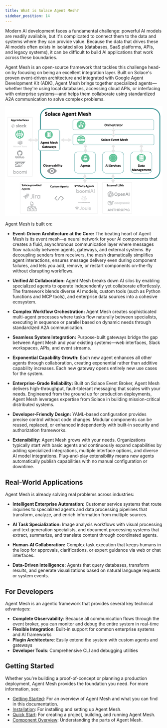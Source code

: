 ```yaml
---
title: What is Solace Agent Mesh?
sidebar_position: 14
---
```


Modern AI development faces a fundamental challenge: powerful AI models are readily available, but it's complicated to connect them to the data and systems where they can provide value. Because the data that drives these AI models often exists in isolated silos (databases, SaaS platforms, APIs, and legacy systems), it can be difficult to build AI applications that work across these boundaries.

Agent Mesh is an open-source framework that tackles this challenge head-on by focusing on being an excellent integration layer. Built on Solace's proven event-driven architecture and integrated with Google Agent Development Kit (ADK), Agent Mesh brings together specialized agents—whether they're using local databases, accessing cloud APIs, or interfacing with enterprise systems—and helps them collaborate using standardized A2A communication to solve complex problems.

![Solace Agent Mesh Overview](../../../static/img/Solace_AI_Framework_With_Broker.png)

Agent Mesh is built on:

- **Event-Driven Architecture at the Core:**
  The beating heart of Agent Mesh is its event mesh—a neural network for your AI components that creates a fluid, asynchronous communication layer where messages flow naturally between agents, gateways, and external systems. By decoupling senders from receivers, the mesh dramatically simplifies agent interactions, ensures message delivery even during component failures, and lets you add, remove, or restart components on-the-fly without disrupting workflows.

- **Unified AI Collaboration:**
  Agent Mesh breaks down AI silos by enabling specialized agents to operate independently yet collaborate effortlessly. The framework blends diverse AI models, custom tools (such as Python functions and MCP tools), and enterprise data sources into a cohesive ecosystem.

- **Complex Workflow Orchestration:**
  Agent Mesh creates sophisticated multi-agent processes where tasks flow naturally between specialists, executing in sequence or parallel based on dynamic needs through standardized A2A communication.

- **Seamless System Integration:**
  Purpose-built gateways bridge the gap between Agent Mesh and your existing systems—web interfaces, Slack workspaces, APIs, and event streams.

- **Exponential Capability Growth:**
  Each new agent enhances all other agents through collaboration, creating exponential rather than additive capability increases. Each new gateway opens entirely new use cases for the system.

- **Enterprise-Grade Reliability:**
  Built on Solace Event Broker, Agent Mesh delivers high-throughput, fault-tolerant messaging that scales with your needs. Engineered from the ground up for production deployments, Agent Mesh leverages expertise from Solace in building mission-critical distributed systems.

- **Developer-Friendly Design:**
  YAML-based configuration provides precise control without code changes. Modular components can be reused, replaced, or enhanced independently with built-in security and authorization frameworks.

- **Extensibility:**
  Agent Mesh grows with your needs. Organizations typically start with basic agents and continuously expand capabilities by adding specialized integrations, multiple interface options, and diverse AI model integrations. Plug-and-play extensibility means new agents automatically publish capabilities with no manual configuration or downtime.


## Real-World Applications

Agent Mesh is already solving real problems across industries:

- **Intelligent Enterprise Automation:** Customer service systems that route inquiries to specialized agents and data processing pipelines that transform, analyze, and enrich information from multiple sources.

- **AI Task Specialization:** Image analysis workflows with visual processing and text generation specialists, and document processing systems that extract, summarize, and translate content through coordinated agents.

- **Human-AI Collaboration:** Complex task execution that keeps humans in the loop for approvals, clarifications, or expert guidance via web or chat interfaces.

- **Data-Driven Intelligence:** Agents that query databases, transform results, and generate visualizations based on natural language requests or system events.

## For Developers

Agent Mesh is an agentic framework that provides several key technical advantages:

- **Complete Observability**: Because all communication flows through the event broker, you can monitor and debug the entire system in real-time
- **Flexible Integration**: Built-in support for common enterprise systems and AI frameworks
- **Plugin Architecture**: Easily extend the system with custom agents and gateways
- **Developer Tools**: Comprehensive CLI and debugging utilities

## Getting Started

Whether you're building a proof-of-concept or planning a production deployment, Agent Mesh provides the foundation you need. For more information, see:

- [Getting Started](../getting-started/getting-started.md): For an overview of Agent Mesh and what you can find in this documentation.
- [Installation](../installing-and-configuring/installation.md): For installing and setting up Agent Mesh.
- [Quick Start](./try-agent-mesh.md): For creating a project, building, and running Agent Mesh.
- [Component Overview](../components/components.md): Understanding the parts of Agent Mesh.
